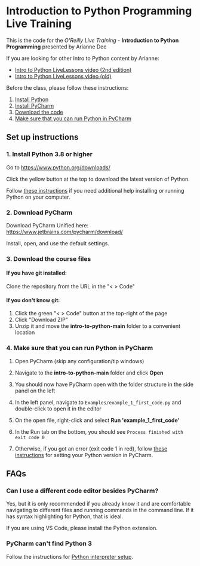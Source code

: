 # Introduction to Python Programming Live Training

This is the code for the *O'Reilly Live Training* - **Introduction to Python Programming** presented by Arianne Dee

If you are looking for other Intro to Python content by Arianne:
- [Intro to Python LiveLessons video (2nd edition)](https://github.com/ariannedee/intro-to-python-2ed)
- [Intro to Python LiveLessons video (old)](https://github.com/ariannedee/intro-to-python-livelessons)

Before the class, please follow these instructions:
1. [Install Python](#1-install-python-38-or-higher)
2. [Install PyCharm](#2-download-pycharm)
3. [Download the code](#3-download-the-course-files)
4. [Make sure that you can run Python in PyCharm](#4-make-sure-that-you-can-run-python-in-pycharm)

## Set up instructions
### 1. Install Python 3.8 or higher
Go to https://www.python.org/downloads/

Click the yellow button at the top to download the latest version of Python.

Follow [these instructions](https://github.com/ariannedee/python-ide?tab=readme-ov-file#1-installing-python)
if you need additional help installing or running Python on your computer.

### 2. Download PyCharm
Download PyCharm Unified here: https://www.jetbrains.com/pycharm/download/

Install, open, and use the default settings.

### 3. Download the course files

#### If you have git installed:
Clone the repository from the URL in the "< > Code"

#### If you don't know git:
1. Click the green "< > Code" button at the top-right of the page
2. Click "Download ZIP"
3. Unzip it and move the **intro-to-python-main** folder to a convenient location

### 4. Make sure that you can run Python in PyCharm
1. Open PyCharm (skip any configuration/tip windows)
   
2. Navigate to the **intro-to-python-main** folder and click **Open**

3. You should now have PyCharm open with the folder structure in the side panel on the left
   
4. In the left panel, navigate to `Examples/example_1_first_code.py` and double-click to open it in the editor

5. On the open file, right-click and select **Run 'example_1_first_code'**

6. In the Run tab on the bottom, you should see
`Process finished with exit code 0`

7. Otherwise, if you got an error (exit code 1 in red), follow [these instructions](https://github.com/ariannedee/python-ide/blob/main/docs/PYTHON-IDE.md/#pycharm)
for setting your Python version in PyCharm.

## FAQs

### Can I use a different code editor besides PyCharm?

Yes, but it is only recommended if you already know it and are comfortable navigating to different files and running commands in the command line. 
If it has syntax highlighting for Python, that is ideal.

If you are using VS Code, please install the Python extension.

### PyCharm can't find Python 3

Follow the instructions for [Python interpreter setup](https://github.com/ariannedee/python-ide/blob/main/docs/PYTHON-IDE.md/#pycharm).
